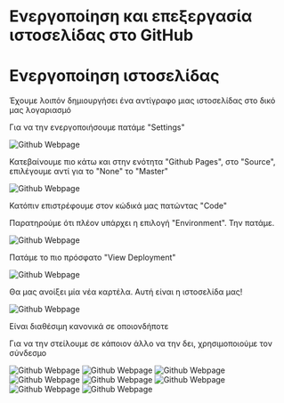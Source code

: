 # Ενεργοποίηση και επεξεργασία ιστοσελίδας στο GitHub

# Ενεργοποίηση ιστοσελίδας

Έχουμε λοιπόν δημιουργήσει ένα αντίγραφο μιας ιστοσελίδας στο δικό μας λογαριασμό

Για να την ενεργοποιήσουμε πατάμε "Settings"

![Github Webpage](github_webpage1.png)

Κατεβαίνουμε πιο κάτω και στην ενότητα "Github Pages", στο "Source",  επιλέγουμε αντί για το "None" το "Master"

![Github Webpage](github_webpage2.png)

Κατόπιν επιστρέφουμε στον κώδικά μας πατώντας "Code"

Παρατηρούμε ότι πλέον υπάρχει η επιλογή "Environment". Την πατάμε.

![Github Webpage](github_webpage3.png)

Πατάμε το πιο πρόσφατο "View Deployment"

![Github Webpage](github_webpage4.png)

Θα μας ανοίξει μία νέα καρτέλα. Αυτή είναι η ιστοσελίδα μας!

![Github Webpage](github_webpage5.png)

Είναι διαθέσιμη κανονικά σε οποιονδήποτε

Για να την στείλουμε σε κάποιον άλλο να την δει, χρησιμοποιούμε τον σύνδεσμο


![Github Webpage](github_webpage6.png)
![Github Webpage](github_webpage7.png)
![Github Webpage](github_webpage8.png)
![Github Webpage](github_webpage9.png)
![Github Webpage](github_webpage10.png)
![Github Webpage](github_webpage11.png)
![Github Webpage](github_webpage12.png)
![Github Webpage](github_webpage13.png)

